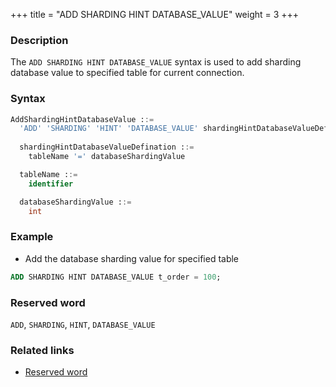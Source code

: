 +++
title = "ADD SHARDING HINT DATABASE_VALUE"
weight = 3
+++

### Description

The `ADD SHARDING HINT DATABASE_VALUE` syntax is used to add sharding database value to specified table for current connection.

### Syntax

```sql
AddShardingHintDatabaseValue ::=
  'ADD' 'SHARDING' 'HINT' 'DATABASE_VALUE' shardingHintDatabaseValueDefination
  
  shardingHintDatabaseValueDefination ::=
    tableName '=' databaseShardingValue

  tableName ::=
    identifier

  databaseShardingValue ::=
    int
```

### Example

- Add the database sharding value for specified table

```sql
ADD SHARDING HINT DATABASE_VALUE t_order = 100;
```

### Reserved word

`ADD`, `SHARDING`, `HINT`, `DATABASE_VALUE`

### Related links

- [Reserved word](/en/reference/distsql/syntax/reserved-word/)
